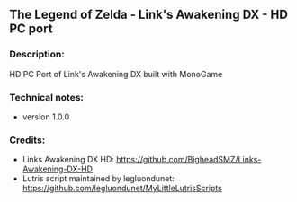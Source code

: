 ## The Legend of Zelda - Link's Awakening DX - HD PC port
### Description:
HD PC Port of Link's Awakening DX built with MonoGame
### Technical notes:
- version 1.0.0
### Credits:
- Links Awakening DX HD: https://github.com/BigheadSMZ/Links-Awakening-DX-HD
- Lutris script maintained by legluondunet: https://github.com/legluondunet/MyLittleLutrisScripts
